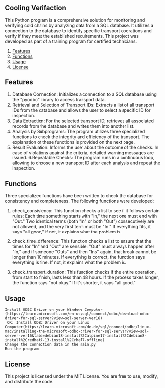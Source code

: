 ## Cooling Verifaction

This Python program is a comprehensive solution for monitoring and verifying cold chains by analyzing data from a SQL database. It utilizes a connection to the database to identify specific transport operations and verify if they meet the established requirements. This project was developed as part of a training program for certified technicians.

1. [Features](#features)
2. [Functions](#functions)
3. [Usage](#Usage)
4. [License](#license)


## Features

 1. Database Connection: Initializes a connection to a SQL database using the "pyodbc" library to access transport data.
 2. Retrieval and Selection of Transport IDs: Extracts a list of all transport IDs from the database and allows the user to select a specific ID for inspection.
 3. Data Extraction: For the selected transport ID, retrieves all associated records from the database and writes them into another list.
 4. Analysis by Subprograms: The program utilizes three specialized functions to check the integrity and efficiency of the transport. The explanation of these functions is provided on the next page.
 5. Result Evaluation: Informs the user about the outcome of the checks. In case of violations against the criteria, detailed warning messages are issued.
 6.Repeatable Checks: The program runs in a continuous loop, allowing to choose a new transport ID after each analysis and repeat the inspection.

## Functions

Three specialized functions have been written to check the database for consistency and completeness. The following functions were developed:

1. check_consistency: This function checks a list to see if it follows certain rules: Each time something starts with "In," the next one must end with "Out." Two identical terms (both "In" or both "Out") consecutively are not allowed, and the very first term must be "In." If everything fits, it says "all good," if not, it explains what the problem is.

2. check_time_difference: This function checks a list to ensure that the times for "In" and "Out" are sensible: "Out" must always happen after "In," and if someone "Outs" and then "Ins" again, that break cannot be longer than 10 minutes. If everything is correct, the function says everything is fine. If not, it explains what the problem is.

3. check_transport_duration: This function checks if the entire operation, from start to finish, lasts less than 48 hours. If the process takes longer, the function says "not okay." If it's shorter, it says "all good."

## Usage

    Install ODBC Driver on your Windows Computer (https://learn.microsoft.com/en-us/sql/connect/odbc/download-odbc-driver-for-sql-server?view=sql-server-ver16)
     OR: Install ODBC Driver on your Linux Computer(https://learn.microsoft.com/de-de/sql/connect/odbc/linux-mac/installing-the-microsoft-odbc-driver-for-sql-server?view=sql-server-ver16&tabs=debian18-install%2Calpine17-install%2Cdebian8-install%2Credhat7-13-install%2Crhel7-offline)
    Change the connection data in the main.py
    Run the program    

## License

This project is licensed under the MIT License. You are free to use, modify, and distribute the code.
